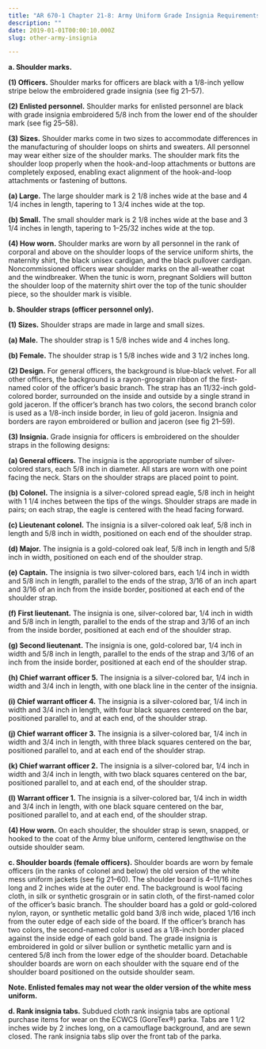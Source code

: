 ```yaml
---
title: "AR 670-1 Chapter 21-8: Army Uniform Grade Insignia Requirements (Other)"
description: ""
date: 2019-01-01T00:00:10.000Z
slug: other-army-insignia

---
```


<strong>a. Shoulder marks.</strong>

<strong>(1) Officers.</strong> Shoulder marks for officers are black with a 1/8-inch yellow stripe below the embroidered grade insignia (see fig 21–57).

<strong>(2) Enlisted personnel.</strong> Shoulder marks for enlisted personnel are black with grade insignia embroidered 5/8 inch from the lower end of the shoulder mark (see fig 25–58).

<strong>(3) Sizes.</strong> Shoulder marks come in two sizes to accommodate differences in the manufacturing of shoulder loops on shirts and sweaters. All personnel may wear either size of the shoulder marks. The shoulder mark fits the shoulder loop properly when the hook-and-loop attachments or buttons are completely exposed, enabling exact alignment of the hook-and-loop attachments or fastening of buttons.

<strong>(a) Large.</strong> The large shoulder mark is 2 1/8 inches wide at the base and 4 1/4 inches in length, tapering to 1 3/4 inches wide at the top.

<strong>(b) Small.</strong> The small shoulder mark is 2 1/8 inches wide at the base and 3 1/4 inches in length, tapering to 1–25/32 inches wide at the top.

<strong>(4) How worn.</strong> Shoulder marks are worn by all personnel in the rank of corporal and above on the shoulder loops of the service uniform shirts, the maternity shirt, the black unisex cardigan, and the black pullover cardigan. Noncommissioned officers wear shoulder marks on the all-weather coat and the windbreaker. When the tunic is worn, pregnant
Soldiers will button the shoulder loop of the maternity shirt over the top of the tunic shoulder piece, so the shoulder mark is visible.

<strong>b. Shoulder straps (officer personnel only).</strong>

<strong>(1) Sizes.</strong> Shoulder straps are made in large and small sizes.

<strong>(a) Male.</strong> The shoulder strap is 1 5/8 inches wide and 4 inches long.

<strong>(b) Female.</strong> The shoulder strap is 1 5/8 inches wide and 3 1/2 inches long.

<strong>(2) Design.</strong> For general officers, the background is blue-black velvet. For all other officers, the background is a rayon-grosgrain ribbon of the first-named color of the officer’s basic branch. The strap has an 11/32-inch gold-colored border, surrounded on the inside and outside by a single strand in gold jaceron. If the officer’s branch has two colors, the second branch color is used as a 1/8-inch inside border, in lieu of gold jaceron. Insignia and borders are rayon
embroidered or bullion and jaceron (see fig 21–59).

<strong>(3) Insignia.</strong> Grade insignia for officers is embroidered on the shoulder straps in the following designs:

<strong>(a) General officers.</strong> The insignia is the appropriate number of silver-colored stars, each 5/8 inch in diameter. All stars are worn with one point facing the neck. Stars on the shoulder straps are placed point to point.

<strong>(b) Colonel.</strong> The insignia is a silver-colored spread eagle, 5/8 inch in height with 1 1/4 inches between the tips of the wings. Shoulder straps are made in pairs; on each strap, the eagle is centered with the head facing forward.

<strong>(c) Lieutenant colonel.</strong> The insignia is a silver-colored oak leaf, 5/8 inch in length and 5/8 inch in width, positioned on each end of the shoulder strap.

<strong>(d) Major.</strong> The insignia is a gold-colored oak leaf, 5/8 inch in length and 5/8 inch in width, positioned on each end of the shoulder strap.

<strong>(e) Captain.</strong> The insignia is two silver-colored bars, each 1/4 inch in width and 5/8 inch in length, parallel to the ends of the strap, 3/16 of an inch apart and 3/16 of an inch from the inside border, positioned at each end of the shoulder strap.

<strong>(f) First lieutenant.</strong> The insignia is one, silver-colored bar, 1/4 inch in width and 5/8 inch in length, parallel to the ends of the strap and 3/16 of an inch from the inside border, positioned at each end of the shoulder strap.

<strong>(g) Second lieutenant.</strong> The insignia is one, gold-colored bar, 1/4 inch in width and 5/8 inch in length, parallel to the ends of the strap and 3/16 of an inch from the inside border, positioned at each end of the shoulder strap.

<strong>(h) Chief warrant officer 5.</strong> The insignia is a silver-colored bar, 1/4 inch in width and 3/4 inch in length, with one black line in the center of the insignia.

<strong>(i) Chief warrant officer 4.</strong> The insignia is a silver-colored bar, 1/4 inch in width and 3/4 inch in length, with four black squares centered on the bar, positioned parallel to, and at each end, of the shoulder strap.

<strong>(j) Chief warrant officer 3.</strong> The insignia is a silver-colored bar, 1/4 inch in width and 3/4 inch in length, with three black squares centered on the bar, positioned parallel to, and at each end of the shoulder strap.

<strong>(k) Chief warrant officer 2.</strong> The insignia is a silver-colored bar, 1/4 inch in width and 3/4 inch in length, with two black squares centered on the bar, positioned parallel to, and at each end, of the shoulder strap.

<strong>(l) Warrant officer 1.</strong> The insignia is a silver-colored bar, 1/4 inch in width and 3/4 inch in length, with one black square centered on the bar, positioned parallel to, and at each end, of the shoulder strap.

<strong>(4) How worn.</strong> On each shoulder, the shoulder strap is sewn, snapped, or hooked to the coat of the Army blue uniform, centered lengthwise on the outside shoulder seam.

<strong>c. Shoulder boards (female officers).</strong> Shoulder boards are worn by female officers (in the ranks of colonel and below) the old version of the white mess uniform jackets (see fig 21–60). The shoulder board is 4–11/16 inches long and 2 inches wide at the outer end. The background is wool facing cloth, in silk or synthetic grosgrain or in satin cloth, of the first-named color of the officer’s basic branch. The shoulder board has a gold or gold-colored nylon, rayon, or synthetic metallic gold band 3/8 inch wide, placed 1/16 inch from the outer edge of each side of the board. If the officer’s branch has two colors, the second-named color is used as a 1/8-inch border placed against the inside edge of each gold band. The grade insignia is embroidered in gold or silver bullion or synthetic metallic yarn and is centered 5/8 inch from the lower edge of the shoulder board. Detachable shoulder boards are worn on each shoulder with the
square end of the shoulder board positioned on the outside shoulder seam.

<strong>Note. Enlisted females may not wear the older version of the white mess uniform.</strong>

<strong>d. Rank insignia tabs.</strong> Subdued cloth rank insignia tabs are optional purchase items for wear on the ECWCS (GoreTex®) parka. Tabs are 1 1/2 inches wide by 2 inches long, on a camouflage background, and are sewn closed. The rank insignia tabs slip over the front tab of the parka.
